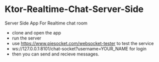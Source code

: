 # Ktor-Realtime-Chat-Server-Side

Server Side App For Realtime chat room
- clone and open the app
- run the server
- use https://www.piesocket.com/websocket-tester to test the service 
- ws://127.0.0.1:8101/chat-socket?username=YOUR_NAME for login
- then you can send and recieve messages.

